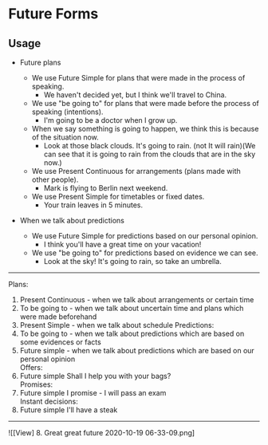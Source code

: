 # Future Forms


## Usage

- Future plans
  - We use Future Simple for plans that were made in the process of speaking.
    - We haven't decided yet, but I think we'll travel to China.
  - We use "be going to" for plans that were made before the process of speaking (intentions).
    - I'm going to be a doctor when I grow up.
  - When we say something is going to happen, we think this is because of the situation now. 
    - Look at those black clouds. It's going to rain. (not It will rain)(We can see that it is going to rain from the clouds that are in the sky now.)
  - We use Present Continuous for arrangements (plans made with other people).
    - Mark is flying to Berlin next weekend.
  - We use Present Simple for timetables or fixed dates.
    - Your train leaves in 5 minutes.


- When we talk about predictions
  - We use Future Simple for predictions based on our personal opinion.
    - I think you'll have a great time on your vacation!
  - We use "be going to" for predictions based on evidence we can see.
    - Look at the sky! It's going to rain, so take an umbrella.

---
Plans: 
1. Present Continuous - when we talk about arrangements or certain time
2. To be going to - when we talk about uncertain time and plans which were made beforehand
3. Present Simple - when we talk about schedule
Predictions:
1. To be going to - when we talk about predictions which are based on some evidences or facts
2. Future simple - when we talk about predictions which are based on our personal opinion  
Offers:
1. Future simple
Shall I help you with your bags?  
Promises:
1. Future simple
I promise - I will pass an exam  
Instant decisions:
1. Future simple
I'll have a steak
---

![[View] 8. Great great future 2020-10-19 06-33-09.png]

